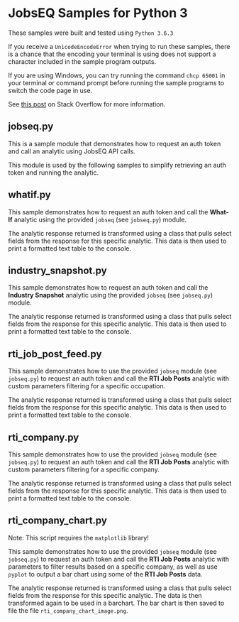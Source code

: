 # JobsEQ Samples for Python 3

These samples were built and tested using `Python 3.6.3`

If you receive a `UnicodeEncodeError` when trying to run these samples, there is a chance that the encoding your terminal is using does not support a character included in the sample program outputs.

If you are using Windows, you can try running the command `chcp 65001` in your terminal or command prompt before running the sample programs to switch the code page in use.

See [this post](https://stackoverflow.com/questions/14284269/why-doesnt-python-recognize-my-utf-8-encoded-source-file/14284404#14284404) on Stack Overflow for more information.

## jobseq.py

This is a sample module that demonstrates how to request an auth token and call an analytic using JobsEQ API calls.

This module is used by the following samples to simplify retrieving an auth token and running the analytic.

## whatif.py

This sample demonstrates how to request an auth token and call the **What-If** analytic using the provided `jobseq` (see `jobseq.py`) module.

The analytic response returned is transformed using a class that pulls select fields from the response for this specific analytic. This data is then used to print a formatted text table to the console.

## industry_snapshot.py

This sample demonstrates how to request an auth token and call the **Industry Snapshot** analytic using the provided `jobseq` (see `jobseq.py`) module.

The analytic response returned is transformed using a class that pulls select fields from the response for this specific analytic. This data is then used to print a formatted text table to the console.

## rti_job_post_feed.py

This sample demonstrates how to use the provided `jobseq` module (see `jobseq.py`) to request an auth token and call the **RTI Job Posts** analytic with custom parameters filtering for a specific occupation.

The analytic response returned is transformed using a class that pulls select fields from the response for this specific analytic. This data is then used to print a formatted text table to the console.

## rti_company.py

This sample demonstrates how to use the provided `jobseq` module (see `jobseq.py`) to request an auth token and call the **RTI Job Posts** analytic with custom parameters filtering for a specific company.

The analytic response returned is transformed using a class that pulls select fields from the response for this specific analytic. This data is then used to print a formatted text table to the console.

## rti_company_chart.py

Note: This script requires the `matplotlib` library!

This sample demonstrates how to use the provided `jobseq` module (see `jobseq.py`) to request an auth token and call the **RTI Job Posts** analytic with parameters to filter results based on a specific company, as well as use `pyplot` to output a bar chart using some of the **RTI Job Posts** data.

The analytic response returned is transformed using a class that pulls select fields from the response for this specific analytic. The data is then transformed again to be used in a barchart. The bar chart is then saved to file the file `rti_company_chart_image.png`.